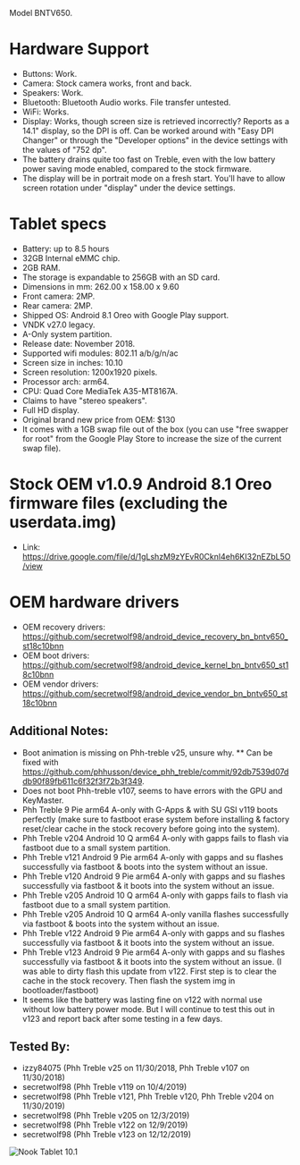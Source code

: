 
Model BNTV650.

# Hardware Support
* Buttons: Work.
* Camera: Stock camera works, front and back.
* Speakers: Work.
* Bluetooth: Bluetooth Audio works. File transfer untested.
* WiFi: Works.
* Display: Works, though screen size is retrieved incorrectly? Reports as a 14.1" display, so the DPI is off. Can be worked around with "Easy DPI Changer" or through the "Developer options" in the device settings with the values of "752 dp".
* The battery drains quite too fast on Treble, even with the low battery power saving mode enabled, compared to the stock firmware.
* The display will be in portrait mode on a fresh start. You'll have to allow screen rotation under "display" under the device settings.

# Tablet specs
* Battery: up to 8.5 hours
* 32GB Internal eMMC chip.
* 2GB RAM.
* The storage is expandable to 256GB with an SD card.
* Dimensions in mm: 262.00 x 158.00 x 9.60
* Front camera: 2MP.
* Rear camera: 2MP.
* Shipped OS: Android 8.1 Oreo with Google Play support.
* VNDK v27.0 legacy.
* A-Only system partition.
* Release date: November 2018.
* Supported wifi modules: 802.11 a/b/g/n/ac
* Screen size in inches: 10.10
* Screen resolution: 1200x1920 pixels.
* Processor arch: arm64.
* CPU: Quad Core MediaTek A35-MT8167A.
* Claims to have "stereo speakers".
* Full HD display.
* Original brand new price from OEM: $130
* It comes with a 1GB swap file out of the box (you can use "free swapper for root" from the Google Play Store to increase the size of the current swap file).

# Stock OEM v1.0.9 Android 8.1 Oreo firmware files (excluding the userdata.img)
* Link: https://drive.google.com/file/d/1gLshzM9zYEvR0Cknl4eh6KI32nEZbL5O/view

# OEM hardware drivers
* OEM recovery drivers: https://github.com/secretwolf98/android_device_recovery_bn_bntv650_st18c10bnn
* OEM boot drivers: https://github.com/secretwolf98/android_device_kernel_bn_bntv650_st18c10bnn
* OEM vendor drivers: https://github.com/secretwolf98/android_device_vendor_bn_bntv650_st18c10bnn

## Additional Notes:
* Boot animation is missing on Phh-treble v25, unsure why.
** Can be fixed with https://github.com/phhusson/device_phh_treble/commit/92db7539d07ddb90f89fb611c6f32f3f72b3f349.
* Does not boot Phh-treble v107, seems to have errors with the GPU and KeyMaster.
* Phh Treble 9 Pie arm64 A-only with G-Apps & with SU GSI v119 boots perfectly (make sure to fastboot erase system before installing & factory reset/clear cache in the stock recovery before going into the system).
* Phh Treble v204 Android 10 Q arm64 A-only with gapps fails to flash via fastboot due to a small system partition.
* Phh Treble v121 Android 9 Pie arm64 A-only with gapps and su flashes successfully via fastboot & boots into the system without an issue.
* Phh Treble v120 Android 9 Pie arm64 A-only with gapps and su flashes successfully via fastboot & it boots into the system without an issue.
* Phh Treble v205 Android 10 Q arm64 A-only with gapps fails to flash via fastboot due to a small system partition.
* Phh Treble v205 Android 10 Q arm64 A-only vanilla flashes successfully via fastboot & boots into the system without an issue.
* Phh Treble v122 Android 9 Pie arm64 A-only with gapps and su flashes successfully via fastboot & it boots into the system without an issue.
* Phh Treble v123 Android 9 Pie arm64 A-only with gapps and su flashes successfully via fastboot & it boots into the system without an issue. (I was able to dirty flash this update from v122. First step is to clear the cache in the stock recovery. Then flash the system img in bootloader/fastboot)
* It seems like the battery was lasting fine on v122 with normal use without low battery power mode. But I will continue to test this out in v123 and report back after some testing in a few days.

## Tested By:
* izzy84075 (Phh Treble v25 on 11/30/2018, Phh Treble v107 on 11/30/2018)
* secretwolf98 (Phh Treble v119 on 10/4/2019)
* secretwolf98 (Phh Treble v121, Phh Treble v120, Phh Treble v204 on 11/30/2019)
* secretwolf98 (Phh Treble v205 on 12/3/2019)
* secretwolf98 (Phh Treble v122 on 12/9/2019)
* secretwolf98 (Phh Treble v123 on 12/12/2019)

![Nook Tablet 10.1](https://prodimage.images-bn.com/pimages/9780594827917_p0_v1_s600x595.jpg)